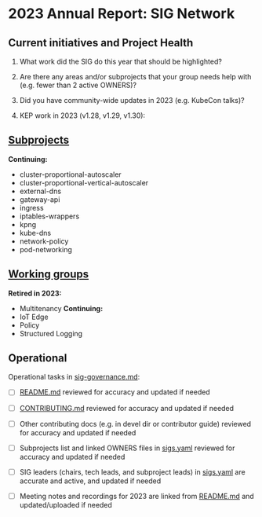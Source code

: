 # 2023 Annual Report: SIG Network

## Current initiatives and Project Health

1. What work did the SIG do this year that should be highlighted?

<!--
   Some example items that might be worth highlighting:
   - Major KEP advancement
   - Important initiatives that aren't tracked via KEPs
   - Paying down significant tech debt
   - Governance and leadership changes
-->

2. Are there any areas and/or subprojects that your group needs help with (e.g. fewer than 2 active OWNERS)?


3. Did you have community-wide updates in 2023 (e.g. KubeCon talks)?

<!--
  Examples include links to email, slides, or recordings.
-->

4. KEP work in 2023 (v1.28, v1.29, v1.30):
<!--
   TODO: Uncomment the following auto-generated list of KEPs, once reviewed & updated for correction.

   Note: This list is generated from the KEP metadata in kubernetes/enhancements repository.
      If you find any discrepancy in the generated list here, please check the KEP metadata.
      Please raise an issue in kubernetes/community, if the KEP metadata is correct but the generated list is incorrect.
-->

<!-- 
  - Alpha
    - [3866 - Add an nftables-based kube-proxy backend](https://github.com/kubernetes/enhancements/tree/master/keps/sig-network/3866-nftables-proxy) - v1.29
    - [4004 - Deprecate status.nodeInfo.kubeProxyVersion field](https://github.com/kubernetes/enhancements/tree/master/keps/sig-network/4004-deprecate-kube-proxy-version) - v1.29
    - [4444 - Traffic Distribution for Services](https://github.com/kubernetes/enhancements/tree/master/keps/sig-network/4444-service-traffic-distribution) - v1.30

  - Beta
    - [1860 - Make Kubernetes aware of the load balancer behaviour](https://github.com/kubernetes/enhancements/tree/master/keps/sig-network/1860-kube-proxy-IP-node-binding) - v1.30
    - [3836 - Kube-proxy improved ingress connectivity reliability](https://github.com/kubernetes/enhancements/tree/master/keps/sig-network/3836-kube-proxy-improved-ingress-connectivity-reliability) - v1.30

  - Stable
    - [1669 - Proxy Terminating Endpoints](https://github.com/kubernetes/enhancements/tree/master/keps/sig-network/1669-proxy-terminating-endpoints) - v1.28
    - [2433 - Topology Aware Hints](https://github.com/kubernetes/enhancements/tree/master/keps/sig-network/2433-topology-aware-hints) - v1.30
    - [2595 - Expanded DNS Configuration](https://github.com/kubernetes/enhancements/tree/master/keps/sig-network/2595-expanded-dns-config) - v1.28
    - [2681 - Field status.hostIPs added for Pod](https://github.com/kubernetes/enhancements/tree/master/keps/sig-network/2681-pod-host-ip) - v1.30
    - [3178 - Cleaning up IPTables Chain Ownership](https://github.com/kubernetes/enhancements/tree/master/keps/sig-network/3178-iptables-cleanup) - v1.28
    - [3453 - Minimize iptables-restore input size](https://github.com/kubernetes/enhancements/tree/master/keps/sig-network/3453-minimize-iptables-restore) - v1.28
    - [3458 - Remove transient node predicates from KCCM's service controller](https://github.com/kubernetes/enhancements/tree/master/keps/sig-network/3458-remove-transient-node-predicates-from-service-controller) - v1.30
    - [3668 - Reserve Nodeport Ranges For Dynamic And Static Port Allocation](https://github.com/kubernetes/enhancements/tree/master/keps/sig-network/3668-reserved-service-nodeport-range) - v1.29
    - [3705 - Cloud Dual-Stack --node-ip Handling](https://github.com/kubernetes/enhancements/tree/master/keps/sig-network/3705-cloud-node-ips) - v1.30 -->

## [Subprojects](https://git.k8s.io/community/sig-network#subprojects)


**Continuing:**
  - cluster-proportional-autoscaler
  - cluster-proportional-vertical-autoscaler
  - external-dns
  - gateway-api
  - ingress
  - iptables-wrappers
  - kpng
  - kube-dns
  - network-policy
  - pod-networking

## [Working groups](https://git.k8s.io/community/sig-network#working-groups)

**Retired in 2023:**
 - Multitenancy
**Continuing:**
 - IoT Edge
 - Policy
 - Structured Logging

## Operational

Operational tasks in [sig-governance.md]:
- [ ] [README.md] reviewed for accuracy and updated if needed
- [ ] [CONTRIBUTING.md] reviewed for accuracy and updated if needed
- [ ] Other contributing docs (e.g. in devel dir or contributor guide) reviewed for accuracy and updated if needed
- [ ] Subprojects list and linked OWNERS files in [sigs.yaml] reviewed for accuracy and updated if needed
- [ ] SIG leaders (chairs, tech leads, and subproject leads) in [sigs.yaml] are accurate and active, and updated if needed
- [ ] Meeting notes and recordings for 2023 are linked from [README.md] and updated/uploaded if needed


[CONTRIBUTING.md]: https://git.k8s.io/community/sig-network/CONTRIBUTING.md
[sig-governance.md]: https://git.k8s.io/community/committee-steering/governance/sig-governance.md
[README.md]: https://git.k8s.io/community/sig-network/README.md
[sigs.yaml]: https://git.k8s.io/community/sigs.yaml
[devel]: https://git.k8s.io/community/contributors/devel/README.md
